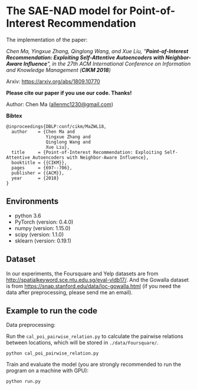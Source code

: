 # The SAE-NAD model for Point-of-Interest Recommendation
The implementation of the paper:

*Chen Ma, Yingxue Zhang, Qinglong Wang, and Xue Liu, "**Point-of-Interest Recommendation: Exploiting Self-Attentive Autoencoders with Neighbor-Aware Influence**", in the 27th ACM International Conference on Information and Knowledge Management (**CIKM 2018**)* 

Arxiv: https://arxiv.org/abs/1809.10770

**Please cite our paper if you use our code. Thanks!**

Author: Chen Ma (allenmc1230@gmail.com)

**Bibtex**
```
@inproceedings{DBLP:conf/cikm/MaZWL18,
  author    = {Chen Ma and
               Yingxue Zhang and
               Qinglong Wang and
               Xue Liu},
  title     = {Point-of-Interest Recommendation: Exploiting Self-Attentive Autoencoders with Neighbor-Aware Influence},
  booktitle = {{CIKM}},
  pages     = {697--706},
  publisher = {{ACM}},
  year      = {2018}
}
```

## Environments

- python 3.6
- PyTorch (version: 0.4.0)
- numpy (version: 1.15.0)
- scipy (version: 1.1.0)
- sklearn (version: 0.19.1)


## Dataset

In our experiments, the Foursquare and Yelp datasets are from http://spatialkeyword.sce.ntu.edu.sg/eval-vldb17/. And the Gowalla dataset is from https://snap.stanford.edu/data/loc-gowalla.html (if you need the data after preprocessing, please send me an email).

## Example to run the code

Data preprocessing:

Run the ```cal_poi_pairwise_relation.py``` to calculate the pairwise relations between locations, which will be stored in ```./data/Foursquare/```.

```
python cal_poi_pairwise_relation.py	
```

Train and evaluate the model (you are strongly recommended to run the program on a machine with GPU):

```
python run.py
```
